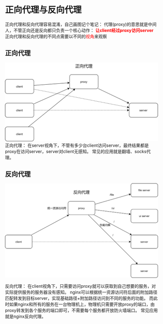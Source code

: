 # 正向代理与反向代理

正向代理和反向代理容易混淆，自己画图记个笔记： 代理(proxy)的意思就是中间人，不管正向还是反向都只负责一个核心动作：
<font color="red">**让client经过proxy访问server**</font>
正向代理和反向代理的不同点需要以不同的<font color='red'>视角</font>来观察

## 正向代理

![正向代理.png](../util/assets/ForwardProxy.png)
正向代理： 在server视角下，不管有多少台client访问server，最终结果都是proxy在访问server，server对client无感知。 常见的应用就是翻墙、socks代理。

## 反向代理

![反向代理.png](../util/assets/ReverseProxy.png)

反向代理： 在client视角下，只需要访问proxy就可以获取到自己想要的服务，对实际提供服务的服务器没有感知。 nginx可以根据统一资源访问符后面的附加路径匹配转发到目标server，实现基础路径+附加路径访问到不同的服务的功能。
而此时如果nginx和所有的服务在一台物理机上，物理机只需要开放proxy的端口，由proxy转发到各个服务的端口即可，不需要每个服务都开放防火墙端口。 常见应用就是nginx反向代理。
